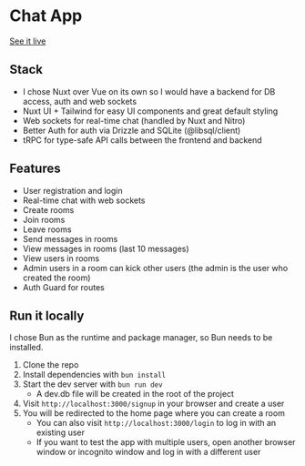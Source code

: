 # Chat App

[See it live](https://chat-app.hostpanda.dev)

## Stack

- I chose Nuxt over Vue on its own so I would have a backend for DB access, auth and web sockets
- Nuxt UI + Tailwind for easy UI components and great default styling
- Web sockets for real-time chat (handled by Nuxt and Nitro)
- Better Auth for auth via Drizzle and SQLite (@libsql/client)
- tRPC for type-safe API calls between the frontend and backend

## Features
- User registration and login
- Real-time chat with web sockets
- Create rooms
- Join rooms
- Leave rooms
- Send messages in rooms
- View messages in rooms (last 10 messages)
- View users in rooms
- Admin users in a room can kick other users (the admin is the user who created the room)
- Auth Guard for routes

## Run it locally

I chose Bun as the runtime and package manager, so Bun needs to be installed.

1. Clone the repo
2. Install dependencies with `bun install`
3. Start the dev server with `bun run dev`
    - A dev.db file will be created in the root of the project
4. Visit `http://localhost:3000/signup` in your browser and create a user
5. You will be redirected to the home page where you can create a room
   - You can also visit `http://localhost:3000/login` to log in with an existing user
   - If you want to test the app with multiple users, open another browser window or incognito window and log in with a different user
